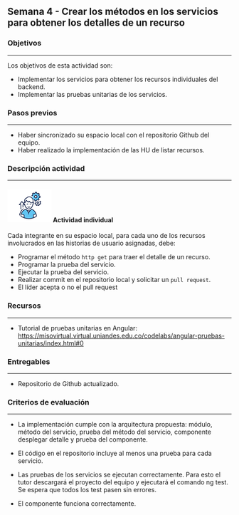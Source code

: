 ## Semana 4 - Crear los métodos en los servicios para obtener los detalles de un recurso

### Objetivos

---

Los objetivos de esta actividad son:

- Implementar los servicios para obtener los recursos individuales del backend.
- Implementar las pruebas unitarias de los servicios.

### Pasos previos

---

- Haber sincronizado su espacio local con el repositorio Github del equipo.
- Haber realizado la implementación de las HU de listar recursos.

### Descripción actividad

---

#### ![](./../../assets/images/individuo.png) Actividad individual

Cada integrante en su espacio local, para cada uno de los recursos involucrados en las historias de usuario asignadas, debe:

- Programar el método `http get` para traer el detalle de un recurso.
- Programar la prueba del servicio.
- Ejecutar la prueba del servicio.
- Realizar commit en el repositorio local y solicitar un `pull request`.
- El líder acepta o no el pull request

### Recursos

---

- Tutorial de pruebas unitarias en Angular: https://misovirtual.virtual.uniandes.edu.co/codelabs/angular-pruebas-unitarias/index.html#0

### Entregables

---

- Repositorio de Github actualizado.

### Criterios de evaluación

---

- La implementación cumple con la arquitectura propuesta: módulo, método del servicio, prueba del método del servicio, componente desplegar detalle y prueba del componente.

- El código en el repositorio incluye al menos una prueba para cada servicio.

- Las pruebas de los servicios se ejecutan correctamente. Para esto el tutor descargará el proyecto del equipo y ejecutará el comando ng test. Se espera que todos los test pasen sin errores.

- El componente funciona correctamente.
